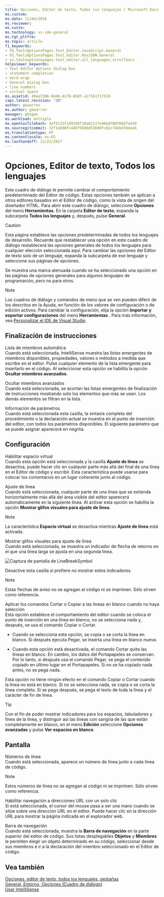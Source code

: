 ```yaml
---
title: Opciones, Editor de texto, Todos los lenguajes | Microsoft Docs
ms.custom: 
ms.date: 11/04/2016
ms.reviewer: 
ms.suite: 
ms.technology: vs-ide-general
ms.tgt_pltfrm: 
ms.topic: article
f1_keywords:
- VS.ToolsOptionsPages.Text_Editor.JavaScript.General
- VS.ToolsOptionsPages.Text_Editor.ResJSON.General
- vs.toolsoptionspages.text_editor.all_languages.scrollbars
helpviewer_keywords:
- Text Editor Options dialog box
- statement completion
- word wrap
- General dialog box
- line numbers
- virtual space
ms.assetid: 49ee7306-9d46-4170-850f-a1716171752d
caps.latest.revision: "20"
author: gewarren
ms.author: gewarren
manager: ghogen
ms.workload: multiple
ms.openlocfilehash: 3ef5133f1d92d9f18a62117e40a0788766dfe439
ms.sourcegitcommit: 32f1a690fc445f9586d53698fc82c7debd784eeb
ms.translationtype: HT
ms.contentlocale: es-ES
ms.lasthandoff: 12/22/2017
---
```

# <a name="options-text-editor-all-languages"></a>Opciones, Editor de texto, Todos los lenguajes
Este cuadro de diálogo le permite cambiar el comportamiento predeterminado del Editor de código. Estas opciones también se aplican a otros editores basados en el Editor de código, como la vista de origen del diseñador HTML. Para abrir este cuadro de diálogo, seleccione **Opciones** del menú **Herramientas**. En la carpeta **Editor de texto**, expanda la subcarpeta **Todos los lenguajes** y, después, pulse **General**.  
  
> [!CAUTION]
>  Esta página establece las opciones predeterminadas de todos los lenguajes de desarrollo. Recuerde que restablecer una opción en este cuadro de diálogo restablecerá las opciones generales de todos los lenguajes para cualquier elección seleccionada aquí. Para cambiar las opciones del Editor de texto solo de un lenguaje, expanda la subcarpeta de ese lenguaje y seleccione sus páginas de opciones.  
  
 Se muestra una marca atenuada cuando se ha seleccionado una opción en las páginas de opciones generales para algunos lenguajes de programación, pero no para otros.  
  
> [!NOTE]
>  Los cuadros de diálogo y comandos de menú que se ven pueden diferir de los descritos en la Ayuda, en función de los valores de configuración o de edición activos. Para cambiar la configuración, elija la opción **Importar y exportar configuraciones** del menú **Herramientas** . Para más información, vea [Personalizar el IDE de Visual Studio](../../ide/personalizing-the-visual-studio-ide.md).  
  
## <a name="statement-completion"></a>Finalización de instrucciones  
 Lista de miembros automática  
 Cuando está seleccionada, IntelliSense muestra las listas emergentes de miembros disponibles, propiedades, valores o métodos a medida que escribe en el editor. Pulse cualquier elemento de la lista emergente para insertarlo en el código. Al seleccionar esta opción se habilita la opción **Ocultar miembros avanzados**.  
  
 Ocultar miembros avanzados  
 Cuando está seleccionada, se acortan las listas emergentes de finalización de instrucciones mostrando solo los elementos que más se usan. Los demás elementos se filtran en la lista.  
  
 Información de parámetros  
 Cuando está seleccionada esta casilla, la sintaxis completa del procedimiento o la declaración actual se muestra en el punto de inserción del editor, con todos los parámetros disponibles. El siguiente parámetro que se puede asignar aparecerá en negrita.  
  
## <a name="settings"></a>Configuración  
 Habilitar espacio virtual  
 Cuando esta opción está seleccionada y la casilla **Ajuste de línea** se desactiva, puede hacer clic en cualquier parte más allá del final de una línea en el Editor de código y escribir. Esta característica puede usarse para colocar los comentarios en un lugar coherente junto al código.  
  
 Ajuste de línea  
 Cuando está seleccionada, cualquier parte de una línea que se extienda horizontalmente más allá del área visible del editor aparecerá automáticamente en la siguiente línea. Al activar esta opción se habilita la opción **Mostrar glifos visuales para ajuste de línea**.  
  
> [!NOTE]
>  La característica **Espacio virtual** se desactiva mientras **Ajuste de línea** está activada.  
  
 Mostrar glifos visuales para ajuste de línea  
 Cuando está seleccionada, se muestra un indicador de flecha de retorno en el que una línea larga se ajusta en una segunda línea.  
  
 ![Captura de pantalla de LineBreakSymbol](../../ide/reference/media/linebreak.gif "linebreak")  
  
 Desactive esta casilla si prefiere no mostrar estos indicadores.  
  
> [!NOTE]
>  Estas flechas de aviso no se agregan al código ni se imprimen. Sólo sirven como referencia.  
  
 Aplicar los comandos Cortar o Copiar a las líneas en blanco cuando no haya selección  
 Esta opción establece el comportamiento del editor cuando se coloca el punto de inserción en una línea en blanco, no se selecciona nada y, después, se usa el comando Copiar o Cortar.  
  
-   Cuando se selecciona esta opción, se copia o se corta la línea en blanco. Si después ejecuta Pegar, se inserta una línea en blanco nueva.  
  
-   Cuando esta opción está desactivada, el comando Cortar quita las líneas en blanco. En cambio, los datos del Portapapeles se conservan. Por lo tanto, si después usa el comando Pegar, se pega el contenido copiado en último lugar en el Portapapeles. Si no se ha copiado nada antes, no se pega nada.  
  
Esta opción no tiene ningún efecto en el comando Copiar o Cortar cuando la línea no está en blanco. Si no se selecciona nada, se copia o se corta la línea completa. Si se pega después, se pega el texto de toda la línea y el carácter de fin de línea.  
  
> [!TIP]
>  Con el fin de poder mostrar indicadores para los espacios, tabuladores y fines de la línea, y distinguir así las líneas con sangría de las que están completamente en blanco, en el menú **Edición** seleccione **Opciones avanzadas** y pulse **Ver espacios en blanco**.  
  
## <a name="display"></a>Pantalla  
 Números de línea  
 Cuando está seleccionada, aparece un número de línea junto a cada línea de código.  
  
> [!NOTE]
>  Estos números de línea no se agregan al código ni se imprimen. Sólo sirven como referencia.  
  
 Habilitar navegación a direcciones URL con un solo clic  
 Si está seleccionada, el cursor del mouse pasa a ser una mano cuando se sitúe sobre una dirección URL en el editor. Puede hacer clic en la dirección URL para mostrar la página indicada en el explorador web.  
  
 Barra de navegación  
 Cuando está seleccionada, muestra la **Barra de navegación** en la parte superior del editor de código. Sus listas desplegables **Objetos** y **Miembros** le permiten elegir un objeto determinado en su código, seleccionar desde sus miembros e ir a la declaración del miembro seleccionado en el Editor de código.  
  
## <a name="see-also"></a>Vea también  
 [Opciones, editor de texto, todos los lenguajes, pestañas](../../ide/reference/options-text-editor-all-languages-tabs.md)   
 [General, Entorno, Opciones (Cuadro de diálogo)](../../ide/reference/general-environment-options-dialog-box.md)   
 [Usar IntelliSense](../../ide/using-intellisense.md)